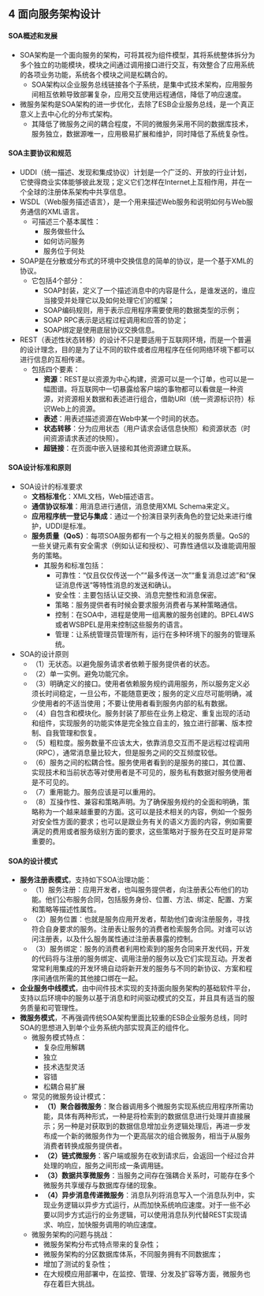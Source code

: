 ## 4 面向服务架构设计
#### SOA概述和发展
- SOA架构是一个面向服务的架构，可将其视为组件模型，其将系统整体拆分为多个独立的功能模块，模块之间通过调用接口进行交互，有效整合了应用系统的各项业务功能，系统各个模块之间是松耦合的。
	- SOA架构以企业服务总线链接各个子系统，是集中式技术架构，应用服务间相互依赖导致部署复杂，应用交互使用远程通信，降低了响应速度。
- 微服务架构是SOA架构的进一步优化，去除了ESB企业服务总线，是一个真正意义上去中心化的分布式架构。
	- 其降低了微服务之间的耦合程度，不同的微服务采用不同的数据库技术，服务独立，数据源唯一，应用极易扩展和维护，同时降低了系统复杂性。

#### SOA主要协议和规范
- UDDI（统一描述、发现和集成协议）计划是一个广泛的、开放的行业计划，它使得商业实体能够彼此发现；定义它们怎样在Internet上互相作用，并在一个全球的注册体系架构中共享信息。
- WSDL（Web服务描述语言），是一个用来描述Web服务和说明如何与Web服务通信的XML语言。
	- 可描述三个基本属性：
		- 服务做些什么
		- 如何访问服务
		- 服务位于何处
- SOAP是在分散或分布式的环境中交换信息的简单的协议，是一个基于XML的协议。
	- 它包括4个部分：
		- SOAP封装，定义了一个描述消息中的内容是什么，是谁发送的，谁应当接受并处理它以及如何处理它们的框架；
		- SOAP编码规则，用于表示应用程序需要使用的数据类型的示例；
		- SOAP RPC表示是远程过程调用和应答的协定；
		- SOAP绑定是使用底层协议交换信息。
- REST（表述性状态转移）的设计不只是要适用于互联网环境，而是一个普遍的设计理念，目的是为了让不同的软件或者应用程序在任何网络环境下都可以进行信息的互相传递。
	- 包括四个要素：
		- **资源**：REST是以资源为中心构建，资源可以是一个订单，也可以是一幅图谱。将互联网中一切暴露给客户端的事物都可以看做是一种资源，对资源相关数据和表述进行组合，借助URI（统一资源标识符）标识Web上的资源。
		- **表述**：用表述描述资源在Web中某一个时间的状态。
		- **状态转移**：分为应用状态（用户请求会话信息快照）和资源状态（时间资源请求表述的快照）。
		- **超链接**：在页面中嵌入链接和其他资源建立联系。

#### SOA设计标准和原则
- SOA设计的标准要求
	- **文档标准化**：XML文档，Web描述语言。
	- **通信协议标准**：用消息进行通信，消息使用XML Schema来定义。
	- **应用程序统一登记与集成**：通过一个扮演目录列表角色的登记处来进行维护，UDDI是标准。
	- **服务质量（QoS）**：每项SOA服务都有一个与之相关的服务质量。QoS的一些关键元素有安全需求（例如认证和授权）、可靠性通信以及谁能调用服务的策略。
		- 其服务和标准包括：
			- 可靠性：“仅且仅仅传送一个”“最多传送一次”“重复消息过滤”和“保证消息传送”等特性消息的发送和确认。
			- 安全性：主要包括认证交换、消息完整性和消息保密。
			- 策略：服务提供者有时候会要求服务消费者与某种策略通信。
			- 控制：在SOA中，进程是使用一组离散的服务创建的。BPEL4WS或者WSBPEL是用来控制这些服务的语言。
			- 管理：让系统管理员管理所有，运行在多种环境下的服务的管理系统。
- SOA的设计原则
	- （1）无状态。以避免服务请求者依赖于服务提供者的状态。
	- （2）单一实例。避免功能冗余。
	- （3）明确定义的接口。使用者依赖服务规约调用服务，所以服务定义必须长时间稳定，一旦公布，不能随意更改；服务的定义应尽可能明确，减少使用者的不适当使用；不要让使用者看到服务内部的私有数据。
	- （4）自包含和模块化。服务封装了那些在业务上稳定、重复出现的活动和组件，实现服务的功能实体是完全独立自主的，独立进行部署、版本控制、自我管理和恢复。
	- （5）粗粒度。服务数量不应该太大，依靠消息交互而不是远程过程调用（RPC），通常消息量比较大，但是服务之间的交互频度较低。
	- （6）服务之间的松耦合性。服务使用者看到的是服务的接口，其位置、实现技术和当前状态等对使用者是不可见的，服务私有数据对服务使用者是不可见的。
	- （7）重用能力。服务应该是可以重用的。
	- （8）互操作性、兼容和策略声明。为了确保服务规约的全面和明确，策略称为一个越来越重要的方面。这可以是技术相关的内容，例如一个服务对安全性方面的要求；也可以是跟业务有关的语义方面的内容，例如需要满足的费用或者服务级别方面的要求，这些策略对于服务在交互时是非常重要的。

#### SOA的设计模式
- **服务注册表模式**，支持如下SOA治理功能：
	- （1）服务注册：应用开发者，也叫服务提供者，向注册表公布他们的功能。他们公布服务合同，包括服务身份、位置、方法、绑定、配置、方案和策略等描述性属性。
	- （2）服务位置：也就是服务应用开发者，帮助他们查询注册服务，寻找符合自身要求的服务。注册表让服务的消费者检索服务合同。对谁可以访问注册表，以及什么服务属性通过注册表暴露的控制。
	- （3）服务绑定：服务的消费者利用检索到的服务合同来开发代码，开发的代码将与注册的服务绑定、调用注册的服务以及它们实现互动。开发者常常利用集成的开发环境自动将新开发的服务与不同的新协议、方案和程序间通信所需的其他接口绑在一起。
- **企业服务中线模式**，由中间件技术实现的支持面向服务架构的基础软件平台，支持以后环境中的服务以基于消息和时间驱动模式的交互，并且具有适当的服务质量和可管理性。
- **微服务模式**，不再强调传统SOA架构里面比较重的ESB企业服务总线，同时SOA的思想进入到单个业务系统内部实现真正的组件化。
	- 微服务模式特点：
		- 复杂应用解耦
		- 独立
		- 技术选型灵活
		- 容错
		- 松耦合易扩展
	- 常见的微服务设计模式：
		- **（1）聚合器微服务**：聚合器调用多个微服务实现系统应用程序所需功能，具体有两种形式，一种是将检索到的数据信息进行处理并直接展示；另一种是对获取到的数据信息增加业务逻辑处理后，再进一步发布成一个新的微服务作为一个更高层次的组合微服务，相当于从服务消费者转换成服务提供者。
		- **（2）链式微服务**：客户端或服务在收到请求后，会返回一个经过合并处理的响应，服务之间形成一条调用链。
		- **（3）数据共享微服务**：当服务之间存在强耦合关系时，可能存在多个微服务共享缓存与数据库存储的现象。
		- **（4）异步消息传递微服务**：消息队列将消息写入一个消息队列中，实现业务逻辑以异步方式运行，从而加快系统响应速度。对于一些不必要以同步方式运行的业务逻辑，可以使用消息队列代替REST实现请求、响应，加快服务调用的响应速度。
	- 微服务架构的问题与挑战：
		- 微服务架构分布式特点带来的复杂性；
		- 微服务架构的分区数据库体系，不同服务拥有不同数据库；
		- 增加了测试的复杂性；
		- 在大规模应用部署中，在监控、管理、分发及扩容等方面，微服务也存在着巨大挑战。
